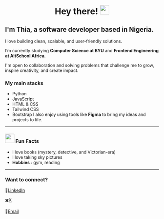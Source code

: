 <div align="center">
  
# Hey there! <img src="https://media.giphy.com/media/hvRJCLFzcasrR4ia7z/giphy.gif" width="30px">

</div>

## I'm Thia, a software developer based in Nigeria.

I love building clean, scalable, and user-friendly solutions.  

I’m currently studying **Computer Science at BYU** and **Frontend Engineering at AltSchool Africa**. 

I'm open to collaboration and solving problems that challenge me to grow, inspire creativity, and create impact.


### My main stacks
- Python
- JavaScript
- HTML & CSS
- Tailwind CSS
- Bootstrap
I also enjoy using tools like **Figma** to bring my ideas and projects to life.


---

### <img src="https://media1.giphy.com/media/v1.Y2lkPTc5MGI3NjExMXcwZzFrYzkyMzFtdjl4YTN3bnQyYmN1bzF6czhwNW5ucmdsb3dkbSZlcD12MV9pbnRlcm5hbF9naWZfYnlfaWQmY3Q9cw/qXp82ZL3eZbbTUrLyy/giphy.gif" width="30px"> Fun Facts

 - I love books (mystery, detective, and Victorian-era)
 - I love taking sky pictures
 - **Hobbies** : gym, reading

***

### Want to connect?

💼[LinkedIn](https://www.linkedin.com/in/fathia-gbolahan/)

✖️[X](https://x.com/thia_wip) 

📧[Email](mailto:thegbolahanfathia@gmail.com)





  


<!---
Thia100/Thia100 is a ✨ special ✨ repository because its `README.md` (this file) appears on your GitHub profile.
You can click the Preview link to take a look at your changes.
--->
